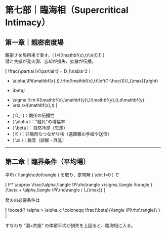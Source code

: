 
# 第七部｜臨海相（Supercritical Intimacy）

## 第一章｜親密密度場

親密さを局所場で表す。\( I=I(\mathbf{x},t)\in[0,1] \)  
潜と共振が発火源、忘却が損失、拡散が伝播。

\[
\frac{\partial I}{\partial t}
= D_I\nabla^2 I
+ \alpha\,\Pi(\mathbf{x},t)\,\rho(\mathbf{x},t)\left(1-\frac{I}{I_{\max}}\right)
- \beta\,I
+ \sigma \!\int K(\mathbf{x},\mathbf{y})\,I(\mathbf{y},t)\,d\mathbf{y}
+ \eta\,\xi(\mathbf{x},t)
\]

- \( D_I \)：関係の伝播性  
- \( \alpha \)："触れ"の増幅率  
- \( \beta \)：自然冷却（忘却）  
- \( K \)：非局所なつながり核（遠距離の手紙や送信）  
- \( \xi \)：雑音（誤解・外乱）

---

## 第二章｜臨界条件（平均場）

平均 \( \langle\cdot\rangle \) を取り、定常解 \( \dot I=0 \) で

\[
I^\* \approx
\frac{\alpha\,\langle \Pi\rho\rangle +\sigma\,\langle I\rangle }
{\beta + \alpha\,\langle \Pi\rho\rangle / I_{\max}}
\]

発火の必要条件は

\[
\boxed{\ \alpha > \alpha_c \coloneqq \frac{\beta}{\langle \Pi\rho\rangle}\ }
\]

すなわち "潜×共振" の体積平均が損失を上回ると、臨海相に入る。
